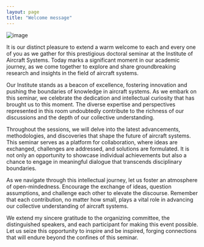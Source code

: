 ```yaml
---
layout: page
title: "Welcome message"
---
```

![image](https://github.com/Edwin-Isidory/ils.doctoral.seminar.2024.github.io/assets/148284895/4d07ad08-df36-4f16-9fca-caf0815bc02a)


It is our distinct pleasure to extend a warm welcome to each and every one of you as we gather for this prestigious doctoral seminar at the Institute of Aircraft Systems. Today marks a significant moment in our academic journey, as we come together to explore and share groundbreaking research and insights in the field of aircraft systems.

Our Institute stands as a beacon of excellence, fostering innovation and pushing the boundaries of knowledge in aircraft systems. As we embark on this seminar, we celebrate the dedication and intellectual curiosity that has brought us to this moment. The diverse expertise and perspectives represented in this room undoubtedly contribute to the richness of our discussions and the depth of our collective understanding.

Throughout the sessions, we will delve into the latest advancements, methodologies, and discoveries that shape the future of aircraft systems. This seminar serves as a platform for collaboration, where ideas are exchanged, challenges are addressed, and solutions are formulated. It is not only an opportunity to showcase individual achievements but also a chance to engage in meaningful dialogue that transcends disciplinary boundaries.

As we navigate through this intellectual journey, let us foster an atmosphere of open-mindedness. Encourage the exchange of ideas, question assumptions, and challenge each other to elevate the discourse. Remember that each contribution, no matter how small, plays a vital role in advancing our collective understanding of aircraft systems.

We extend my sincere gratitude to the organizing committee, the distinguished speakers, and each participant for making this event possible. Let us seize this opportunity to inspire and be inspired, forging connections that will endure beyond the confines of this seminar.
